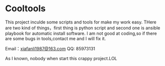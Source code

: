 # Cooltools
This project inculde some scripts and tools for make my work easy.
THere are two kind of things，first thing is python script and second one is ansible playbook for automatic install software.
I am not good at coding,so if there are some bugs in tools,contact me and I will fix it.

Email：xiafanli1987@163.com
QQ: 85973131

As I known, nobody when start this crappy project.LOL
